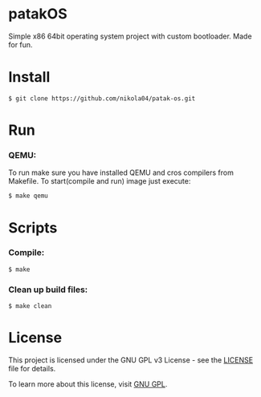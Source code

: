 # patakOS
Simple x86 64bit operating system project with custom bootloader. Made for fun.

# Install
```
$ git clone https://github.com/nikola04/patak-os.git
```

# Run
### QEMU:  
To run make sure you have installed QEMU and cros compilers from Makefile. To start(compile and run) image just execute:
```
$ make qemu
```

# Scripts
### Compile:
```
$ make
```
### Clean up build files:
```
$ make clean
```

# License
This project is licensed under the GNU GPL v3 License - see the [LICENSE](LICENSE) file for details.

To learn more about this license, visit [GNU GPL](https://www.gnu.org/licenses/gpl-3.0.html).
